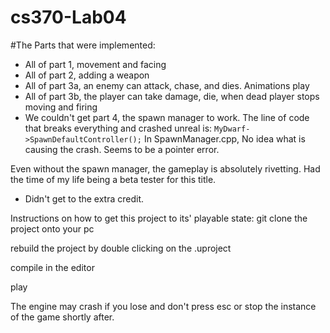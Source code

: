 # cs370-Lab04

#The Parts that were implemented:
- All of part 1, movement and facing
- All of part 2, adding a weapon
- All of part 3a, an enemy can attack, chase, and dies. Animations play
- All of part 3b, the player can take damage, die, when dead player stops moving and firing
- We couldn't get part 4, the spawn manager to work. The line of code that breaks everything and crashed unreal is:
    ```MyDwarf->SpawnDefaultController();``` 
  In SpawnManager.cpp, No idea what is causing the crash. Seems to be a pointer error.

Even without the spawn manager, the gameplay is absolutely rivetting. Had the time of my life being a beta tester for this title.

- Didn't get to the extra credit.



Instructions on how to get this project to its' playable state:
  git clone the project onto your pc

  rebuild the project by double clicking on the .uproject

  compile in the editor

  play

  The engine may crash if you lose and don't press esc or stop the instance of the game shortly after.

